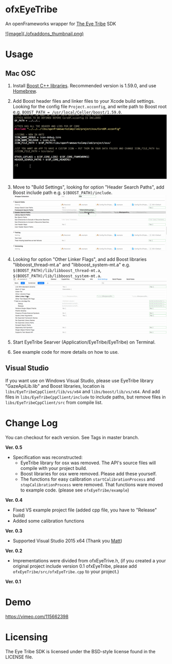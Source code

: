 ofxEyeTribe
===========

An openFrameworks wrapper for [The Eye Tribe](https://theeyetribe.com/) SDK

<a href="https://vimeo.com/115662398">
![image](./ofxaddons_thumbnail.png)
</a>



# Usage

## Mac OSC

1. Install [Boost C++ libraries](http://www.boost.org/). Recommended version is 1.59.0, and use [Homebrew](http://brew.sh/).

2. Add Boost header files and linker files to your Xcode build settings. Looking for the config file `Project.xcconfig`, and write path to Boost root e.g. `BOOST_PATH = /usr/local/Celler/boost/1.59.0`.
![image](./doc/add_boost_path.gif)

3. Move to "Build Settings", looking for option "Header Search Paths", add Boost include path e.g. `$(BOOST_PATH)/include`.
![image](./doc/add_include.gif)

4. Looking for option "Other Linker Flags", and add Boost libraries "libboost_thread-mt.a" and "libboost_system-mt.a" e.g. `$(BOOST_PATH)/lib/libboost_thread-mt.a`, `$(BOOST_PATH)/lib/libboost_system-mt.a`.
![image](./doc/add_lib.gif)

5. Start EyeTribe Searver (Application/EyeTribe/EyeTribe) on Terminal.

6. See example code for more details on how to use.

## Visual Studio

If you want use on Windows Visual Studio, please use EyeTribe library "GazeApiLib.lib" and Boost libraries, location is `libs/EyeTribeCppClient/lib/vs/x64` and `libs/boost/lib/vs/x64`. And add files in `libs/EyeTribeCppClient/include` to include paths, but remove files in `libs/EyeTribeCppClient/src` from compile list.

# Change Log

You can checkout for each version. See Tags in master branch.  

**Ver. 0.5**  

- Specification was reconstructed:
	- EyeTribe library for osx was removed. The API's source files will compile with your project build.
	- Boost libraries for osx were removed. Please add these yourself.
	- The functions for easy calibration `startCalibrationProcess` and `stopCalibrationProcess` were <span class="red">removed</span>. That functions ware moved to example code. (please see `ofxEyeTribe/example`)

**Ver. 0.4**

- Fixed VS example project file (added cpp file, you have to "Release" build)
- Added some calibration functions

**Ver. 0.3**

- Supported Visual Studio 2015 x64 (Thank you [Matt](https://github.com/mattfelsen))

**Ver. 0.2**

- Imprementations were divided from ofxEyeTrive.h, (if you created a your original project include version 0.1 ofxEyeTribe, please add `ofxEyeTribe/src/ofxEyeTribe.cpp` to your project.)

**Ver. 0.1**


# Demo

https://vimeo.com/115662398

# Licensing

The Eye Tribe SDK is licensed under the BSD-style license found in the LICENSE file.
